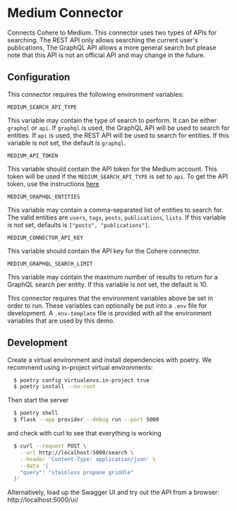 # Medium Connector

Connects Cohere to Medium.
This connector uses two types of APIs for searching.
The REST API only allows searching the current user's publications,
The GraphQL API allows a more general search but please note
that this API is not an official API and may change in the future.

## Configuration

This connector requires the following environment variables:

```
MEDIUM_SEARCH_API_TYPE
```

This variable may contain the type of search to perform. It can be either `graphql` or `api`.
If `graphql` is used, the GraphQL API will be used to search for entities.
If `api` is used, the REST API will be used to search for entities.
If this variable is not set, the default is `graphql`.

```
MEDIUM_API_TOKEN
```

This variable should contain the API token for the Medium account.
This token will be used if the `MEDIUM_SEARCH_API_TYPE` is set to `api`.
To get the API token, use the
instructions [here](https://github.com/Medium/medium-api-docs#21-self-issued-access-tokens)

```
MEDIUM_GRAPHQL_ENTITIES
```

This variable may contain a comma-separated list of entities to search for.
The valid entities are `users`, `tags`, `posts`, `publications`, `lists`.
If this variable is not set, defaults is `["posts", "publications"]`.

```
MEDIUM_CONNECTOR_API_KEY
```

This variable should contain the API key for the Cohere connector.

```
MEDIUM_GRAPHQL_SEARCH_LIMIT
```

This variable may contain the maximum number of results to return for a GraphQL search per entity.
If this variable is not set, the default is 10.

This connector requires that the environment variables above
be set in order to run. These variables can optionally be put into a `.env` file for development.
A `.env-template` file is provided with all the environment variables that are used by this demo.

## Development

Create a virtual environment and install dependencies with poetry. We recommend using in-project virtual environments:

```bash
  $ poetry config virtualenvs.in-project true
  $ poetry install --no-root
```

Then start the server

```bash
  $ poetry shell
  $ flask --app provider --debug run --port 5000
```

and check with curl to see that everything is working

```bash
  $ curl --request POST \
    --url http://localhost:5000/search \
    --header 'Content-Type: application/json' \
    --data '{
    "query": "stainless propane griddle"
  }'
```

Alternatively, load up the Swagger UI and try out the API from a browser: http://localhost:5000/ui/
